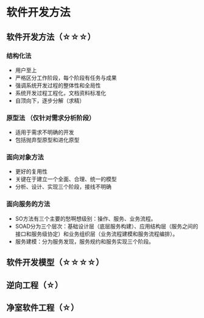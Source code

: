 # 软件开发方法

## 软件开发方法（☆☆☆）
### 结构化法
* 用户至上
* 严格区分工作阶段，每个阶段有任务与成果
* 强调系统开发过程的整体性和全局性
* 系统开发过程工程化，文档资料标准化
* 自顶向下，逐步分解（求精）
### 原型法 （仅针对需求分析阶段）
* 适用于需求不明确的开发
* 包括抛弃型原型和进化原型
### 面向对象方法
* 更好的复用性
* 关键在于建立一个全面、合理、统一的模型
* 分析、设计、实现三个阶段，接线不明确
### 面向服务的方法
* SO方法有三个主要的愁啊想级别：操作、服务、业务流程。
* SOAD分为三个层次：基础设计层（底层服务构建）、应用结构层（服务之间的接口和服务级协定）和业务组织层（业务流程建模和服务流程编排）。
* 服务建模：分为服务发现，服务规约和服务实现三个阶段。
  

## 软件开发模型（☆☆☆☆）

## 逆向工程（☆）

## 净室软件工程（☆）